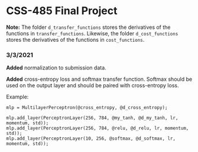 # CSS-485 Final Project

**Note:** The folder `d_transfer_functions` stores the derivatives of the functions in `transfer_functions`. Likewise, the folder `d_cost_functions` stores the derivatives of the functions in `cost_functions`.

### 3/3/2021

**Added** normalization to submission data.


**Added** cross-entropy loss and softmax transfer function. Softmax should be used on the output layer and should be paired with cross-entropy loss.

Example:

```
mlp = MultilayerPerceptron(@cross_entropy, @d_cross_entropy);

mlp.add_layer(PerceptronLayer(256, 784, @my_tanh, @d_my_tanh, lr, momentum, std));
mlp.add_layer(PerceptronLayer(256, 784, @relu, @d_relu, lr, momentum, std));
mlp.add_layer(PerceptronLayer(10, 256, @softmax, @d_softmax, lr, momentum, std));
```

